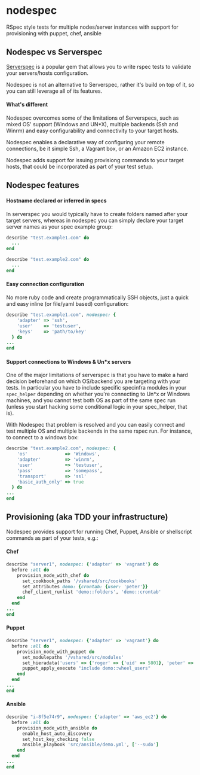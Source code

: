 nodespec
========

RSpec style tests for multiple nodes/server instances with support for provisioning with puppet, chef, ansible

## Nodespec vs Serverspec
[Serverspec](http://serverspec.org) is a popular gem that allows you to write rspec tests to validate your servers/hosts configuration.
  
Nodespec is not an alternative to Serverspec, rather it's build on top of it, so you can still leverage all of its features.

#### What's different
Nodespec overcomes some of the limitations of Serverspecs, such as mixed OS' support (Windows and UN*X), multiple backends (Ssh and Winrm) and easy configurability and connectivity to your target hosts.

Nodespec enables a declarative way of configuring your remote connections, be it simple Ssh, a Vagrant box, or an Amazon EC2 instance.

Nodespec adds support for issuing provisiong commands to your target hosts, that could be incorporated as part of your test setup.

## Nodespec features

#### Hostname declared or inferred in specs

In serverspec you would typically have to create folders named after your target servers, whereas in nodespec you can simply declare your target server names as your spec example group:

```ruby
describe "test.example1.com" do
  ...
end
```
```ruby
describe "test.example2.com" do
  ...
end
```
#### Easy connection configuration
No more ruby code and create programmatically SSH objects, just a quick and easy inline (or file/yaml based) configuration:

```ruby
describe "test.example1.com", nodespec: {
    'adapter' => 'ssh',
    'user'    => 'testuser',
    'keys'    => 'path/to/key'
  } do
...
end
```
#### Support connections to Windows & Un*x servers
One of the major limitations of serverspec is that you have to make a hard decision beforehand on which OS/backend you are targeting with your tests. In particular you have to include specific specinfra modules in your `spec_helper` depending on whether you're connecting to Un\*x or Windows machines, and you cannot test both OS as part of the same spec run (unless you start hacking some conditional logic in your spec_helper, that is).

With Nodespec that problem is resolved and you can easily connect and test multiple OS and multiple backends in the same rspec run. For instance, to connect to a windows box:
```ruby
describe "test.example2.com", nodespec: {
    'os'              => 'Windows',
    'adapter'         => 'winrm',
    'user'            => 'testuser',
    'pass'            => 'somepass',
    'transport'       => 'ssl'
  	'basic_auth_only' => true
  } do
...
end
```
## Provisioning (aka TDD your infrastructure)
Nodespec provides support for running Chef, Puppet, Ansible or shellscript commands as part of your tests, e.g.:

#### Chef
```ruby
describe "server1", nodespec: {'adapter' => 'vagrant'} do
  before :all do
    provision_node_with_chef do
      set_cookbook_paths '/vshared/src/cookbooks'
	  set_attributes demo: {crontab: {user: 'peter'}}
      chef_client_runlist 'demo::folders', 'demo::crontab'
    end
  end
...
end
```

#### Puppet
```ruby
describe "server1", nodespec: {'adapter' => 'vagrant'} do
  before :all do
    provision_node_with_puppet do
      set_modulepaths '/vshared/src/modules'
      set_hieradata('users' => {'roger' => {'uid' => 5801}, 'peter' => {'uid' => 5802}})
      puppet_apply_execute "include demo::wheel_users"
    end
  end
...    
end
```

#### Ansible
```ruby
describe "i-8f5e74r9", nodespec: {'adapter' => 'aws_ec2'} do
  before :all do
    provision_node_with_ansible do
      enable_host_auto_discovery
      set_host_key_checking false
      ansible_playbook 'src/ansible/demo.yml', ['--sudo']
    end
  end
...
end
```